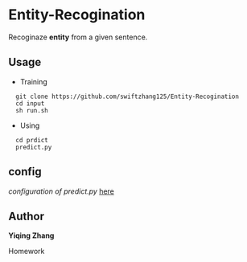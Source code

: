 # Entity-Recogination
Recoginaze **entity** from a given sentence.

## Usage
* Training
```
  git clone https://github.com/swiftzhang125/Entity-Recogination
  cd input
  sh run.sh
```
* Using
```
  cd prdict
  predict.py
```

## config
_configuration of predict.py_ [here](https://github.com/swiftzhang125/Entity-Recogination/blob/master/predict/predict.py)

## Author
**Yiqing Zhang**

Homework

